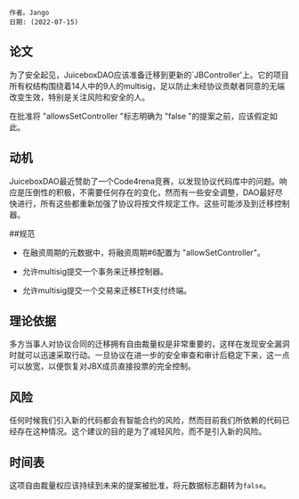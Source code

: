 
 
```纯文本
作者。Jango
日期: (2022-07-15)
```

## 论文

为了安全起见，JuiceboxDAO应该准备迁移到更新的`JBController'上。它的项目所有权结构围绕着14人中的9人的multisig，足以防止未经协议贡献者同意的无端改变生效，特别是关注风险和安全的人。

在批准将 "allowsSetController "标志明确为 "false "的提案之前，应该假定如此。

## 动机

JuiceboxDAO最近赞助了一个Code4rena竞赛，以发现协议代码库中的问题。响应是压倒性的积极，不需要任何存在的变化，然而有一些安全调整，DAO最好尽快进行，所有这些都重新加强了协议将按文件规定工作。这些可能涉及到迁移控制器。

##规范

- 在融资周期的元数据中，将融资周期#6配置为 "allowSetController"。

- 允许multisig提交一个事务来迁移控制器。

- 允许multisig提交一个交易来迁移ETH支付终端。

## 理论依据

多方当事人对协议合同的迁移拥有自由裁量权是非常重要的，这样在发现安全漏洞时就可以迅速采取行动。一旦协议在进一步的安全审查和审计后稳定下来，这一点可以放宽，以便恢复对JBX成员直接投票的完全控制。

## 风险

任何时候我们引入新的代码都会有智能合约的风险，然而目前我们所依赖的代码已经存在这种情况。这个建议的目的是为了减轻风险，而不是引入新的风险。

## 时间表

这项自由裁量权应该持续到未来的提案被批准，将元数据标志翻转为`false`。
